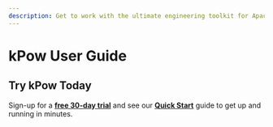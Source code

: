 ```yaml
---
description: Get to work with the ultimate engineering toolkit for Apache Kafka®.
---
```


# kPow User Guide

## Try kPow Today

Sign-up for a [**free 30-day trial**](https://kpow.io/try) and see our [**Quick Start**](quick-start.md) guide to get up and running in minutes.

